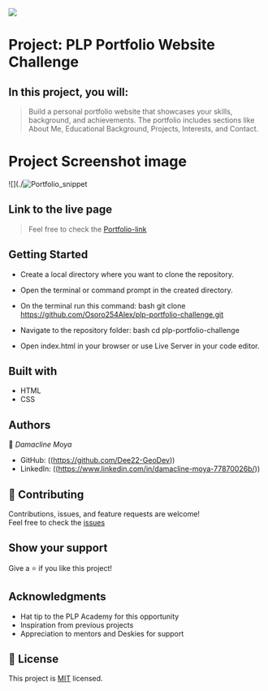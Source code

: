 ![](https://img.shields.io/badge/PLP%20Academy-Portfolio%20Challenge-blueviolet)

# Project: PLP Portfolio Website Challenge

## In this project, you will:

> Build a personal portfolio website that showcases your skills, background, and achievements. The portfolio includes sections like About Me, Educational Background, Projects, Interests, and Contact.

# Project Screenshot image
![](./![Portfolio_snippet](https://github.com/user-attachments/assets/e1e40624-49c1-4ee1-bfb1-2f26bffd8b00)


## Link to the live page

> Feel free to check the [Portfolio-link]((https://magnificent-sunshine-24a3e6.netlify.app/))

## Getting Started

- Create a local directory where you want to clone the repository.

- Open the terminal or command prompt in the created directory.

- On the terminal run this command:
  bash
  git clone https://github.com/Osoro254Alex/plp-portfolio-challenge.git
  

- Navigate to the repository folder:
  bash
  cd plp-portfolio-challenge
  

- Open index.html in your browser or use Live Server in your code editor.

## Built with

- HTML  
- CSS  

## Authors

👤 *Damacline Moya*

- GitHub: ((https://github.com/Dee22-GeoDev))  
- LinkedIn: ((https://www.linkedin.com/in/damacline-moya-77870026b/))

## 🤝 Contributing

Contributions, issues, and feature requests are welcome!  
Feel free to check the [issues](https://github.com/Osoro254Alex/plp-portfolio-challenge/issues)

## Show your support

Give a ⭐️ if you like this project!

## Acknowledgments

- Hat tip to the PLP Academy for this opportunity  
- Inspiration from previous projects  
- Appreciation to mentors and Deskies for support

## 📝 License

This project is [MIT](./LICENSE) licensed.
